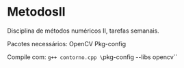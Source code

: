 # MetodosII
Disciplina de métodos numéricos II, tarefas semanais.

Pacotes necessários:
    OpenCV
    Pkg-config






Compile com:
    `g++ contorno.cpp \`pkg-config --libs opencv\``

